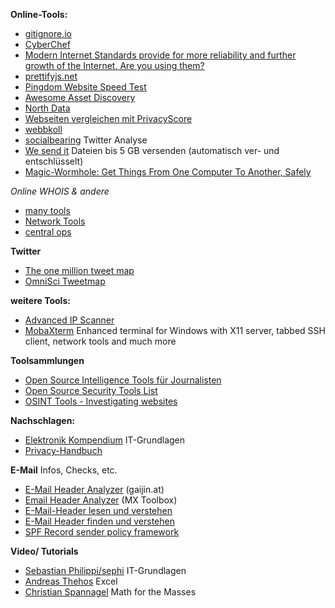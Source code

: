 **Online-Tools:**
- [gitignore.io](https://www.gitignore.io/)
- [CyberChef](https://gchq.github.io/CyberChef/)
- [Modern Internet Standards provide for more reliability and further growth of the Internet. 
Are you using them?](https://internet.nl/)
- [prettifyjs.net](https://www.prettifyjs.net/)
- [Pingdom Website Speed Test](https://tools.pingdom.com/)
- [Awesome Asset Discovery](https://github.com/redhuntlabs/Awesome-Asset-Discovery)
- [North Data](https://www.northdata.de/)
- [Webseiten vergleichen mit PrivacyScore](https://privacyscore.org/)
- [webbkoll](https://webbkoll.dataskydd.net/de)
- [socialbearing](https://socialbearing.com/) Twitter Analyse
- [We send it](https://www.wesendit.com/) Dateien bis 5 GB versenden (automatisch ver- und entschlüsselt)
- [Magic-Wormhole: Get Things From One Computer To Another, Safely](https://magic-wormhole.readthedocs.io/en/latest/)

*Online WHOIS & andere*
- [many tools](https://manytools.org/)
- [Network Tools](https://network-tools.com/)
- [central ops](https://centralops.net/co/)


**Twitter**
- [The one million tweet map](https://onemilliontweetmap.com/)
- [OmniSci Tweetmap](https://scl2-04-gpu03.mapd.com/)

**weitere Tools:**
- [Advanced IP Scanner](http://www.advanced-ip-scanner.com/de/)
- [MobaXterm](https://mobaxterm.mobatek.net/) Enhanced terminal for Windows with X11 server, tabbed SSH client, network tools and much more

**Toolsammlungen**
- [Open Source Intelligence Tools für Journalisten](https://www.julianschmidli.com/osint-tools)
- [Open Source Security Tools List](https://haxf4rall.com/2019/07/28/open-source-security-tools-list/)
- [OSINT Tools - Investigating websites](https://www.aware-online.com/en/osint-tools/website-tools/)

**Nachschlagen:**
- [Elektronik Kompendium](https://www.elektronik-kompendium.de/) IT-Grundlagen
- [Privacy-Handbuch](https://www.privacy-handbuch.de/index.htm)

**E-Mail** Infos, Checks, etc.
- [E-Mail Header Analyzer](https://www.gaijin.at/de/tools/e-mail-header-analyzer) (gaijin.at)
- [Email Header Analyzer](https://mxtoolbox.com/EmailHeaders.aspx) (MX Toolbox)
- [E-Mail-Header lesen und verstehen](https://th-h.de/net/usenet/faqs/headerfaq/)
- [E-Mail Header finden und verstehen](https://www.mailjet.de/blog/news/email-header/)
- [SPF Record sender policy framework](https://www.spf-record.de/)

**Video/ Tutorials**
- [Sebastian Philippi/sephi](https://www.youtube.com/channel/UCprxyhLmoU0DA1UhJUw0bDA/playlists) IT-Grundlagen
- [Andreas Thehos](https://www.youtube.com/user/AThehos) Excel
- [Christian Spannagel](https://www.youtube.com/channel/UC_FGVqET9-GHgKZ7G0ejTSA) Math for the Masses
